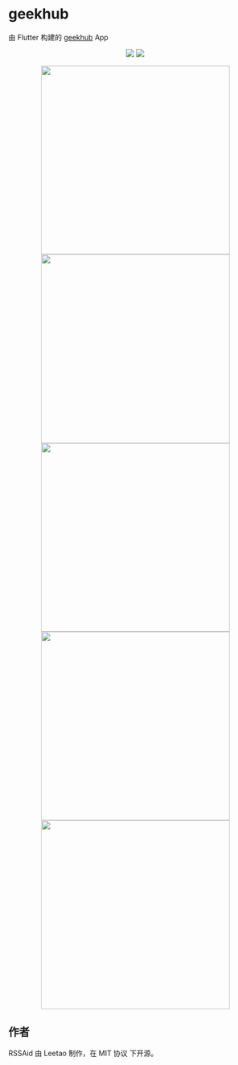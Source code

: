 # geekhub

由 Flutter 构建的 [geekhub](https://www.geekhub.com/) App

<p align=center>
<a href="https://flutter.dev/"><img src="https://img.shields.io/badge/flutter-2.2.3-fe562e?style=flat-square"></a>
<img src="https://img.shields.io/badge/license-MIT-lightgrey.svg?style=flat-square">
</p>

<center>
<figure>
<img src="screenshots/home.png"  width="375">
<img src="screenshots/groups.png"  width="375">
<img src="screenshots/profile.png" width="375">
<img src="screenshots/post.png" width="375">
<img src="screenshots/new-post.png" width="375">
</figure>
</center>



## 作者

RSSAid 由 Leetao 制作，在 MIT 协议 下开源。